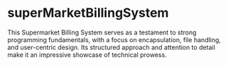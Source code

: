 # superMarketBillingSystem

This Supermarket Billing System serves as a testament to strong programming fundamentals, with a focus on encapsulation, file handling, and user-centric design. Its structured approach and attention to detail make it an impressive showcase of technical prowess.
